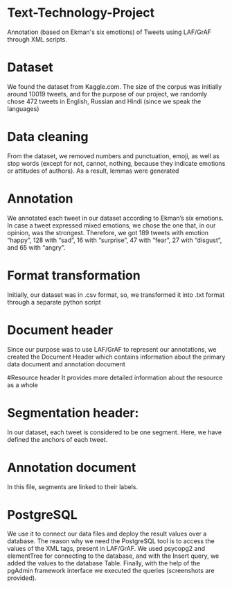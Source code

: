 # Text-Technology-Project
Annotation (based on Ekman's six emotions) of Tweets using LAF/GrAF through XML scripts.

# Dataset
We found the dataset from Kaggle.com. The size of the corpus was initially around 10019 tweets, and for the purpose of our project, we randomly chose 472 tweets in English, Russian and Hindi (since we speak the languages)

# Data cleaning 
From the dataset, we removed numbers and punctuation, emoji, as well as stop words (except for not, cannot, nothing, because they indicate emotions or attitudes of authors). As a result, lemmas were generated

# Annotation
We annotated each tweet in our dataset according to Ekman’s six emotions. In case a tweet expressed mixed emotions, we chose the one that, in our opinion, was the strongest. Therefore, we got 189 tweets with emotion “happy”, 128 with “sad”, 16 with “surprise”, 47 with “fear”, 27 with “disgust”, and 65 with “angry”.

# Format transformation 
Initially, our dataset was in .csv format, so, we transformed it into .txt format through a separate python script

# Document header
Since our purpose was to use LAF/GrAF to represent our annotations, we created the Document Header which contains information about the primary data document and annotation document

#Resource header
It provides more detailed information about the resource as a whole

# Segmentation header: 
In our dataset, each tweet is considered to be one segment. Here, we have defined the anchors of each tweet.

# Annotation document
In this file, segments are linked to their labels.

# PostgreSQL
We use it to connect our data files and deploy the result values over a database. The reason why we need the PostgreSQL tool is to access the values of the XML tags, present in LAF/GrAF. We used psycopg2 and elementTree for connecting to the database, and with the Insert query, we added the values to the database Table. Finally, with the help of the pgAdmin framework interface we executed the queries (screenshots are provided).
